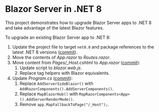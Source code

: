 # Blazor Server in .NET 8

This project demonstrates how to upgrade Blazor Server apps to .NET 8 and take advantage of the latest Blazor features.

To upgrade an existing Blazor Server app to .NET 8:

1. Update the project file to target `net8.0` and package references to the latest .NET 8 versions ([commit](https://github.com/danroth27/Net8BlazorServer/commit/053579ae9dfceabd365e2bbd651ce88a82ef31fa)).
1. Move the contents of *App.razor* to *Routes.razor*.
1. Move content from *Pages/_Host.cshtml* to *App.razor* ([commit](https://github.com/danroth27/Net8BlazorServer/commit/9c8216026340a253ed77207a68ace1d3facbb375)):
    1. Update script to *blazor.web.js*.
    1. Replace tag helpers with Blazor equivalents.
1. Update *Program.cs* ([commit](https://github.com/danroth27/Net8BlazorServer/commit/be45c25396ab81450d8023de22b652cf0ff9a71c)):
    1. Replace `AddServerSideBlazor()` with `AddRazorComponents().AddServerComponents()`.
    1. Replace `MapBlazorHub()` with `MapRazorComponents<App>().AddServerRenderMode()`.
    1. Remove `app.MapFallbackToPage("/_Host");`.
